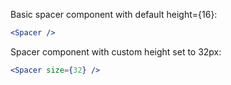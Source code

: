 Basic spacer component with default height={16}:

```jsx
<Spacer />
```

Spacer component with custom height set to 32px:

```jsx
<Spacer size={32} />
```
